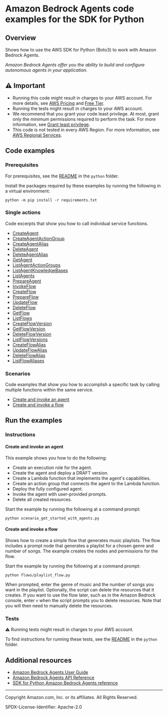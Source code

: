 # Amazon Bedrock Agents code examples for the SDK for Python

## Overview

Shows how to use the AWS SDK for Python (Boto3) to work with Amazon Bedrock Agents.

<!--custom.overview.start-->
<!--custom.overview.end-->

_Amazon Bedrock Agents offer you the ability to build and configure autonomous agents in your application._

## ⚠ Important

* Running this code might result in charges to your AWS account. For more details, see [AWS Pricing](https://aws.amazon.com/pricing/) and [Free Tier](https://aws.amazon.com/free/).
* Running the tests might result in charges to your AWS account.
* We recommend that you grant your code least privilege. At most, grant only the minimum permissions required to perform the task. For more information, see [Grant least privilege](https://docs.aws.amazon.com/IAM/latest/UserGuide/best-practices.html#grant-least-privilege).
* This code is not tested in every AWS Region. For more information, see [AWS Regional Services](https://aws.amazon.com/about-aws/global-infrastructure/regional-product-services).

<!--custom.important.start-->
<!--custom.important.end-->

## Code examples

### Prerequisites

For prerequisites, see the [README](../../README.md#Prerequisites) in the `python` folder.

Install the packages required by these examples by running the following in a virtual environment:

```
python -m pip install -r requirements.txt
```

<!--custom.prerequisites.start-->
<!--custom.prerequisites.end-->

### Single actions

Code excerpts that show you how to call individual service functions.

- [CreateAgent](bedrock_agent_wrapper.py#L32)
- [CreateAgentActionGroup](bedrock_agent_wrapper.py#L61)
- [CreateAgentAlias](bedrock_agent_wrapper.py#L96)
- [DeleteAgent](bedrock_agent_wrapper.py#L118)
- [DeleteAgentAlias](bedrock_agent_wrapper.py#L139)
- [GetAgent](bedrock_agent_wrapper.py#L161)
- [ListAgentActionGroups](bedrock_agent_wrapper.py#L208)
- [ListAgentKnowledgeBases](bedrock_agent_wrapper.py#L237)
- [ListAgents](bedrock_agent_wrapper.py#L185)
- [PrepareAgent](bedrock_agent_wrapper.py#L266)
- [InvokeFlow](flows/run_flow.py#L23)
- [CreateFlow](flows/flow.py#L18) 
- [PrepareFlow](flows/flow.py#L58) 
- [UpdateFlow](flows/flow.py#L112)
- [DeleteFlow](flows/flow.py#L156)
- [GetFlow](flows/flow.py#L192)  
- [ListFlows](flows/flow.py#L229)
- [CreateFlowVersion](flows/flow_version.py#L18) 
- [GetFlowVersion](flows/flow_version.py#L54) 
- [DeleteFlowVersion](flows/flow_version.py#L91) 
- [ListFlowVersions](flows/flow_version.py#L128) 
- [CreateFlowAlias](flows/flow_alias.py#L15) 
- [UpdateFlowAlias](flows/flow_alias.py#L55) 
- [DeleteFlowAlias](flows/flow_alias.py#L98) 
- [ListFlowAliases](flows/flow_alias.py#L132) 



### Scenarios

Code examples that show you how to accomplish a specific task by calling multiple
functions within the same service.

- [Create and invoke an agent](scenario_get_started_with_agents.py)
- [Create and invoke a flow](flows/playlist_flow.py)


<!--custom.examples.start-->
<!--custom.examples.end-->

## Run the examples

### Instructions


<!--custom.instructions.start-->
<!--custom.instructions.end-->



#### Create and invoke an agent

This example shows you how to do the following:

- Create an execution role for the agent.
- Create the agent and deploy a DRAFT version.
- Create a Lambda function that implements the agent's capabilities.
- Create an action group that connects the agent to the Lambda function.
- Deploy the fully configured agent.
- Invoke the agent with user-provided prompts.
- Delete all created resources.

<!--custom.scenario_prereqs.bedrock-agent_GettingStartedWithBedrockAgents.start-->
<!--custom.scenario_prereqs.bedrock-agent_GettingStartedWithBedrockAgents.end-->

Start the example by running the following at a command prompt:

```
python scenario_get_started_with_agents.py
```


<!--custom.scenarios.bedrock-agent_GettingStartedWithBedrockAgents.start-->
<!--custom.scenarios.bedrock-agent_GettingStartedWithBedrockAgents.end-->


#### Create and invoke a flow

Shows how to create a simple flow that generates music playlists.
The flow includes a prompt node that generates a playlist for a chosen genre
and number of songs. The example creates the nodes and permissions
for the flow.

Start the example by running the following at a command prompt:

```
python flows/playlist_flow.py
```
When prompted, enter the genre of music and the number of songs you want
in the playlist.
Optionally, the script can delete the resources that it creates. If you want to use the flow later, such as in the Amazon Bedrock console, enter `n` when the script prompts you to delete resources. Note that you will then need to manually delete the resources.



### Tests

⚠ Running tests might result in charges to your AWS account.


To find instructions for running these tests, see the [README](../../README.md#Tests)
in the `python` folder.



<!--custom.tests.start-->
<!--custom.tests.end-->

## Additional resources

- [Amazon Bedrock Agents User Guide](https://docs.aws.amazon.com/bedrock/latest/userguide/agents.html)
- [Amazon Bedrock Agents API Reference](https://docs.aws.amazon.com/bedrock/latest/APIReference/API_Operations_Agents_for_Amazon_Bedrock.html)
- [SDK for Python Amazon Bedrock Agents reference](https://boto3.amazonaws.com/v1/documentation/api/latest/reference/services/bedrock-agent.html)

<!--custom.resources.start-->
<!--custom.resources.end-->

---

Copyright Amazon.com, Inc. or its affiliates. All Rights Reserved.

SPDX-License-Identifier: Apache-2.0